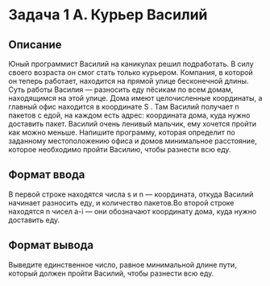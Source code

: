 
# Задача 1 A. Курьер Василий

##  Описание
<p>Юный программист Василий на каникулах решил подработать. В силу своего возраста он смог стать только курьером. Компания, в которой он теперь работает, находится на прямой улице бесконечной длины. Суть работы Василия — разносить еду пёсикам по всем домам, находящимся на этой улице.
Дома имеют целочисленные координаты, а главный офис находится в координате
S
. Там Василий получает n пакетов с едой, на каждом есть адрес: координата дома, куда нужно доставить пакет. Василий очень ленивый мальчик, ему хочется пройти как можно меньше. Напишите программу, которая определит по заданному местоположению офиса и домов минимальное расстояние, которое необходимо пройти Василию, чтобы разнести всю еду.</p>

## Формат ввода
<p> В первой строке находятся числа s и n  — координата, откуда Василий начинает разносить еду, и количество пакетов.Во второй строке находятся n чисел a-i  — они обозначают координату дома, куда нужно доставить еду.</p>

## Формат вывода
<p>Выведите единственное число, равное минимальной длине пути, который должен пройти Василий, чтобы разнести всю еду.</p>
